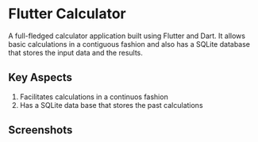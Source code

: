 # Flutter Calculator
A full-fledged calculator application built using Flutter and Dart. It allows basic calculations in a contiguous fashion and also has a SQLite database that stores the input data and the results.

## Key Aspects 
1. Facilitates calculations in a continuos fashion
2. Has a SQLite data base that stores the past calculations

## Screenshots





